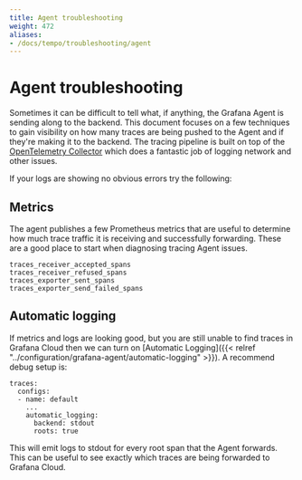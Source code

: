 ```yaml
---
title: Agent troubleshooting
weight: 472
aliases:
- /docs/tempo/troubleshooting/agent
---
```


# Agent troubleshooting

Sometimes it can be difficult to tell what, if anything, the Grafana Agent is sending along to the backend. This document focuses
on a few techniques to gain visibility on how many traces are being pushed to the Agent and if they're making it to the
backend. The tracing pipeline is built on top of the [OpenTelemetry Collector](https://github.com/open-telemetry/opentelemetry-collector) which
does a fantastic job of logging network and other issues.

If your logs are showing no obvious errors try the following:

## Metrics

The agent publishes a few Prometheus metrics that are useful to determine how much trace traffic it is receiving and successfully forwarding. These
are a good place to start when diagnosing tracing Agent issues.

```
traces_receiver_accepted_spans
traces_receiver_refused_spans
traces_exporter_sent_spans
traces_exporter_send_failed_spans
```

## Automatic logging

If metrics and logs are looking good, but you are still unable to find traces in Grafana Cloud then we can turn on [Automatic Logging]({{< relref "../configuration/grafana-agent/automatic-logging" >}}). A recommend debug setup is:

```
traces:
  configs:
  - name: default
    ...
    automatic_logging:
      backend: stdout
      roots: true
```

This will emit logs to stdout for every root span that the Agent forwards. This can be useful to see exactly which traces are being forwarded to Grafana
Cloud.